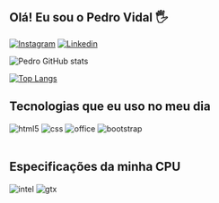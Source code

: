 ## Olá! Eu sou o Pedro Vidal 🖐️

[![Instagram](https://img.shields.io/badge/Instagram-E4405F?style=for-the-badge&logo=instagram&logoColor=white)](https://instagram.com/sujeitoprogramador)
[![Linkedin](https://img.shields.io/badge/LinkedIn-0077B5?style=for-the-badge&logo=linkedin&logoColor=white)](https://www.linkedin.com/in/pedro-ramos-vidal-b4419a227/)

![Pedro GitHub stats](https://github-readme-stats.vercel.app/api?username=pedro-rvidal&show_icons=true&theme=dracula&count_private=true)

[![Top Langs](https://github-readme-stats.vercel.app/api/top-langs/?username=pedro-rvidal&layout=compact&langs_count=16&theme=dracula)](https://github.com/dracula/github-readme-stats)

## Tecnologias que eu uso no meu dia

<div style="display: inline_block">
  <img align="center" alt="html5" src="https://img.shields.io/badge/HTML5-E34F26?style=for-the-badge&logo=html5&logoColor=white" />
  <img align="center" alt="css" src="https://img.shields.io/badge/CSS3-1572B6?style=for-the-badge&logo=css3&logoColor=white" />
  <img align="center" alt="office" src="https://img.shields.io/badge/Microsoft_Office-D83B01?style=for-the-badge&logo=microsoft-office&logoColor=white" />
  <img align="center" alt="bootstrap" src="https://img.shields.io/badge/Bootstrap-563D7C?style=for-the-badge&logo=bootstrap&logoColor=white" />
</div><br/>

## Especificações da minha CPU

<div style="display: inline_block">
  <img align="center" alt="intel" src="https://img.shields.io/badge/Intel-Core_i5_10th-0071C5?style=for-the-badge&logo=intel&logoColor=whit" />
  <img align="center" alt="gtx" src="https://img.shields.io/badge/NVIDIA-GTX1660-76B900?style=for-the-badge&logo=nvidia&logoColor=white" />
</div><br/>



